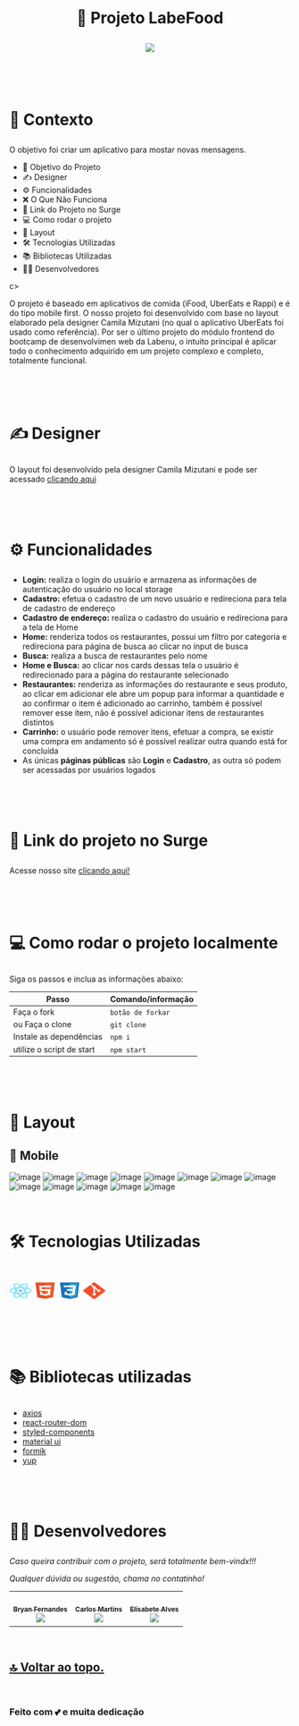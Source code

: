 <h1 align="center">
    <br>
    <p align="center" style="font-weight: bold;">🚀 Projeto LabeFood </p>
</h1>

<center>
   <img src="./src/assets/logo.png" />
</center
  
<br>

<h1>
    <br>
    <p style="font-weight: bold;">🧠 Contexto</p>
</h1>

O objetivo foi criar um aplicativo para mostar novas mensagens.

- 🎯 Objetivo do Projeto
- ✍️ Designer
- ⚙️ Funcionalidades
- ❌ O Que Não Funciona
- 🔗 Link do Projeto no Surge
- 💻 Como rodar o projeto
- 🎨 Layout
- 🛠️ Tecnologias Utilizadas
- 📚 Bibliotecas Utilizadas
- 👨‍💻 Desenvolvedores

c>

O projeto é baseado em aplicativos de comida (iFood, UberEats e Rappi) e é do tipo mobile first. O nosso projeto foi desenvolvido com base no layout elaborado pela designer Camila Mizutani (no qual o aplicativo UberEats foi usado como referência). Por ser o último projeto do módulo frontend do bootcamp de desenvolvimen web da Labenu, o intuito principal é aplicar todo o conhecimento adquirido em um projeto complexo e completo, totalmente funcional.

<h1>
    <br>
    <p style="font-weight: bold;">✍️ Designer</p>
</h1>

O layout foi desenvolvido pela designer Camila Mizutani e pode ser acessado [clicando aqui](https://scene.zeplin.io/project/5dcc566ddc1332bf7fb4f450)

<h1>
  <br>
    <p style="font-weight: bold;">⚙️ Funcionalidades</p>
</h1>

- **Login:** realiza o login do usuário e armazena as informações de autenticação do usuário no local storage
- **Cadastro:** efetua o cadastro de um novo usuário e redireciona para tela de cadastro de endereço
- **Cadastro de endereço:** realiza o cadastro do usuário e redireciona para a tela de Home
- **Home:** renderiza todos os restaurantes, possui um filtro por categoria e redireciona para página de busca ao clicar no input de busca
- **Busca:** realiza a busca de restaurantes pelo nome
- **Home e Busca:** ao clicar nos cards dessas tela o usuário é redirecionado para a página do restaurante selecionado
- **Restaurantes:** renderiza as informações do restaurante e seus produto, ao clicar em adicionar ele abre um popup para informar a quantidade e ao confirmar o item é adicionado ao carrinho, também é possível remover esse item, não é possível adicionar itens de restaurantes distintos
- **Carrinho:** o usuário pode remover itens, efetuar a compra, se existir uma compra em andamento só é possível realizar outra quando está for concluída
- As únicas **páginas públicas** são **Login** e **Cadastro**, as outra só podem ser acessadas por usuários logados

<h1>
    <br>
    <p style="font-weight: bold;">🔗 Link do projeto no Surge</p>
</h1>

Acesse nosso site [clicando aqui!](https://labefood5-shaw.surge.sh)

<h1>
    <br>
    <p style="font-weight: bold;">💻 Como rodar o projeto localmente</p>
</h1>

Siga os passos e inclua as informações abaixo:

| Passo                     | Comando/informação |
| ------------------------- | ------------------ |
| Faça o fork               | `botão de forkar`  |
| ou Faça o clone           | `git clone`        |
| Instale as dependências   | `npm i`            |
| utilize o script de start | `npm start`        |

<h1>
    <br>
    <p style="font-weight: bold;">🎨 Layout</p>
</h1>

## 📱 Mobile

![image](https://user-images.githubusercontent.com/79269477/181590641-4d308e67-395a-4afd-b397-b146dc207ede.png)
![image](https://user-images.githubusercontent.com/79269477/181591209-7fffbc72-bc67-45e4-a0a3-6765a37613ba.png)
![image](https://user-images.githubusercontent.com/79269477/181591447-8c9db7b2-61d8-4a1a-bc9e-3f0be7c2a0a3.png)
![image](https://user-images.githubusercontent.com/79269477/181592129-da4d7b69-b926-43ad-8461-aa06f623d988.png)
![image](https://user-images.githubusercontent.com/79269477/181592980-4c295481-d6c3-4389-99f3-c50e3b4690f4.png)
![image](https://user-images.githubusercontent.com/79269477/181593518-d78109d5-504a-44d8-95f3-0366a535d3f0.png)
![image](https://user-images.githubusercontent.com/79269477/181593291-1556ef54-23f6-4ac1-9bbb-ccaa7ebc70cf.png)
![image](https://user-images.githubusercontent.com/79269477/181594051-6d9fd689-1794-4620-812c-59e28ee9c9bd.png)
![image](https://user-images.githubusercontent.com/79269477/181594195-2b506ccb-6bb9-40b3-b00d-18e910ced6d2.png)
![image](https://user-images.githubusercontent.com/79269477/181599035-27d29e6c-0305-4235-83ee-6a0e1d301aed.png)
![image](https://user-images.githubusercontent.com/79269477/181595566-004c985b-2a07-4acb-8170-19ef3f342fc8.png)
![image](https://user-images.githubusercontent.com/79269477/181594639-a8741087-7a72-4738-9f3a-9420a4d505d5.png)
![image](https://user-images.githubusercontent.com/79269477/181595990-77ebc773-05ca-4e98-af3c-b91782d24a20.png)

<br>

<h1>
    <p style=" font-weight: bold;">🛠️ Tecnologias Utilizadas</p>
</h1>

 <div style="display: inline_block"><br>
 
  <img align="center" alt="React" height="30" width="40" src="https://raw.githubusercontent.com/devicons/devicon/master/icons/react/react-original.svg">
  <img align="center" alt="HTML" height="30" width="40" src="https://raw.githubusercontent.com/devicons/devicon/master/icons/html5/html5-original.svg">
  <img align="center" alt="CSS" height="30" width="40" src="https://raw.githubusercontent.com/devicons/devicon/master/icons/css3/css3-original.svg">
  <img align="center" alt="Git" height="30" width="40" src="https://raw.githubusercontent.com/devicons/devicon/master/icons/git/git-original.svg">
 
</div>

<br>

<h1>
    <br>
    <p style=" font-weight: bold;">📚 Bibliotecas utilizadas</p>
</h1>

- [axios](https://github.com/axios/axios)
- [react-router-dom](https://v5.reactrouter.com/)
- [styled-components](https://styled-components.com/)
- [material ui](https://mui.com/)
- [formik](https://formik.org/)
- [yup](https://github.com/jquense/yup)

<h1>
    <br>
    <p style=" font-weight: bold;">👨‍💻 Desenvolvedores</p>
</h1>

<table>

_Caso queira contribuir com o projeto, será totalmente bem-vindx!!!_

_Qualquer dúvida ou sugestão, chama no contatinho!_

  <tr>   
    <td align="center"><a href="https://github.com/pedrocesarp"><img style="border-radius: 50%;" src="https://avatars.githubusercontent.com/u/65303066?v=4" width="100px;" alt=""/><br /><sub><b>Bryan Fernandes</b></sub></a><br /> <a href="https://www.linkedin.com/in/bryan-fernandes-de-oliveira-8085671a8/"> <img src="https://img.shields.io/badge/LinkedIn-0077B5?style=for-the-badge&logo=linkedin&logoColor=white" /></a></td>  
    <td align="center"><a href="https://https://github.com/CarlosToledoMartins"><img style="border-radius: 50%;" src="https://avatars.githubusercontent.com/u/62177926?v=4" width="100px;" alt=""/><br /><sub><b>Carlos Martins</b></sub></a><br /> <a href="https://www.linkedin.com/in/carlos-augusto-toledo-martins-5000b5a6/"> <img src="https://img.shields.io/badge/LinkedIn-0077B5?style=for-the-badge&logo=linkedin&logoColor=white" /></a></td>  
    <td align="center"><a href="https://github.com/elisabetealves"><img style="border-radius: 50%;" src="https://unavatar.now.sh/github/elisabetealves" width="100px;" alt=""/><br /><sub><b>Elisabete Alves</b></sub></a><br /><a href="https://www.linkedin.com/in/elisabete-a-santos/"> <img src="https://img.shields.io/badge/LinkedIn-0077B5?style=for-the-badge&logo=linkedin&logoColor=white" /></a> </td>   
  </tr>
  
</table>

<br>

<h2>
  <a href='#top'>🔝 Voltar ao topo.</a>
</h2>

<br>

### Feito com 💕 e muita dedicação
